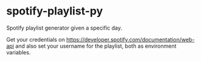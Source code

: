# spotify-playlist-py
Spotify playlist generator given a specific day.

Get your credentials on https://developer.spotify.com/documentation/web-api and also set your username for the playlist, both as environment variables.
